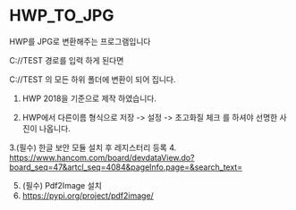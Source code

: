 # HWP_TO_JPG
HWP를 JPG로 변환해주는 프로그램입니다


C://TEST 경로를 입력 하게 된다면

 C://TEST 의 모든 하위 폴더에 변환이 되어 집니다.
 
 1. HWP 2018을 기준으로 제작 하였습니다.
 
 2. HWP에서 다른이름 형식으로 저장 -> 설정 -> 초고화질 체크 를 하셔야 선명한 사진이 나옵니다.

 3.(필수) 한글 보안 모듈 설치 후 레지스터리 등록
 4. https://www.hancom.com/board/devdataView.do?board_seq=47&artcl_seq=4084&pageInfo.page=&search_text=
 
 5. (필수) Pdf2Image 설치 
 6. https://pypi.org/project/pdf2image/
 
